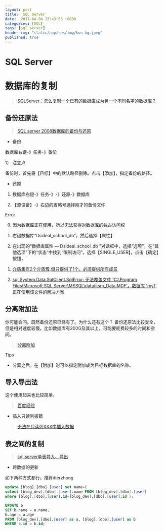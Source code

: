 ```yaml
---
layout: post
title:  SQL Server
date:  2017-04-04 22:43:56 +0800
categories: [SQL]
tags: [sql server]
header-img: "static/app/res/img/kon-bg.jpeg"
published: true
---
```



# SQL Server


# 数据库的复制

> [SQLServer：怎么复制一个已有的数据库成为另一个不同名字的数据库？](https://zhidao.baidu.com/question/71923759.html)

## 备份还原法

> [SQL server 2008数据库的备份与还原](http://www.cnblogs.com/zgqys1980/archive/2012/07/04/2576382.html)


- 备份

数据库右键-》任务-》备份

1） 注意点

备份时，首先将【目标】中的默认路径删除。点击【添加】，指定备份的路径。


- 还原

1. 数据库右键-》任务-》-》还原-》数据库

2. 【源设备】-》右边的省略号选择刚才的备份文件 



<label class="label label-danger">Error</label>

0. 因为数据库正在使用，所以无法获得对数据库的独占访问权

1) 右键数据库“Dsideal_school_db”，然后选择【属性】

2) 在出现的“数据库属性 — Dsideal_school_db ”对话框中，选择“选项”，在“其他选项”下的“状态”中找到“限制访问”。选择【SINGLE_USER】，点击【确定】按钮，


1. [介质集有2个介质簇,但只提供了1个。必须提供所有成员](http://www.cnblogs.com/yc-755909659/p/3725940.html)


2. [sql System.Data.SqlClient.SqlError: 无法覆盖文件 'C:\Program Files\Microsoft SQL Server\MSSQL\data\itsm_Data.MDF'。数据库 'my1' 正在使用该文件的解决方案](http://www.bubuko.com/infodetail-580829.html)


## 分离附加法

你可能会问。既然备份还原已经有了。为什么还有这个？
备份还原法比较安全，但是相对速度较慢。比如数据库有200G及其以上，可能要耗费较多的时间和空间。

> [分离附加](http://blog.csdn.net/ycl295644/article/details/48783525)

<label class="label label-info">Tips</label>

- 分离之后，在【附加】时可以指定附加成为目标数据库的名称。


## 导入导出法

这个使用起来也比较简单。

> [百度经验](http://jingyan.baidu.com/article/d169e186a6d024436611d826.html)


- 插入只读列报错 

> [无法在只读列XXX中插入数据](http://www.mzwu.com/article.asp?id=3619)


## 表之间的复制

> [sql server单表导入、导出](http://zhanjianhua.iteye.com/blog/1011131)

- 跨数据的更新

如下两种方式都行，推荐dierzhong

```sql
update [blog].[dbo].[user] set name=(
select [blog_dev].[dbo].[user].name FROM [blog_dev].[dbo].[user]
where [blog].[dbo].[user].id=[blog_dev].[dbo].[user].id );
```


```sql
UPDATE b
SET b.name = a.name,
b.age = a.age
FROM [blog_dev].[dbo].[user] as a, [blog].[dbo].[user] as b 
WHERE a.id = b.id;
```


